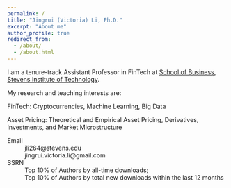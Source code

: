 ```yaml
---
permalink: /
title: "Jingrui (Victoria) Li, Ph.D."
excerpt: "About me"
author_profile: true
redirect_from: 
  - /about/
  - /about.html
---
```


I am a tenure-track Assistant Professor in FinTech at [School of Business, Stevens Institute of Technology](https://www.stevens.edu/school-business). 

My research and teaching interests are: 

FinTech: Cryptocurrencies, Machine Learning, Big Data

Asset Pricing: Theoretical and Empirical Asset Pricing, Derivatives, Investments, and Market Microstructure

<dl>
<dt>Email</dt>
<dd>jli264@stevens.edu</dd>
<dd>jingrui.victoria.li@gmail.com</dd>

<dt>SSRN</dt>
<dd>Top 10% of Authors by all-time downloads;</dd>
<dd>Top 10% of Authors by total new downloads within the last 12 months</dd>
</dl>

